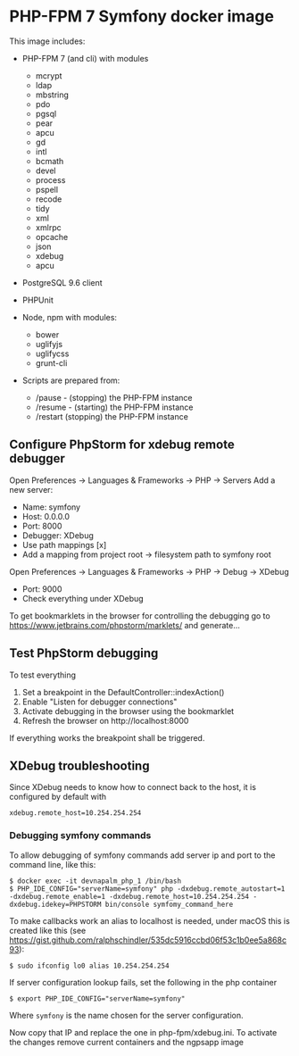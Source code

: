 # PHP-FPM 7 Symfony docker image

This image includes:
* PHP-FPM 7 (and cli) with modules
    * mcrypt
    * ldap
    * mbstring
    * pdo
    * pgsql
    * pear 
    * apcu 
    * gd
    * intl
    * bcmath 
    * devel 
    * process 
    * pspell 
    * recode 
    * tidy 
    * xml 
    * xmlrpc 
    * opcache 
    * json 
    * xdebug 
    * apcu 
* PostgreSQL 9.6 client
* PHPUnit
* Node, npm with modules:
    * bower
    * uglifyjs
    * uglifycss
    * grunt-cli
    
* Scripts are prepared from:
    * /pause - (stopping) the PHP-FPM instance    
    * /resume - (starting) the PHP-FPM instance
    * /restart (stopping) the PHP-FPM instance
    
## Configure PhpStorm for xdebug remote debugger

Open Preferences -> Languages & Frameworks -> PHP -> Servers
Add a new server:
* Name: symfony
* Host: 0.0.0.0
* Port: 8000
* Debugger: XDebug
* Use path mappings [x]
* Add a mapping from project root -> filesystem path to symfony root

Open Preferences -> Languages & Frameworks -> PHP -> Debug -> XDebug
* Port: 9000
* Check everything under XDebug

To get bookmarklets in the browser for controlling the debugging go to https://www.jetbrains.com/phpstorm/marklets/ and generate...

## Test PhpStorm debugging

To test everything
1. Set a breakpoint in the DefaultController::indexAction()
2. Enable "Listen for debugger connections"
3. Activate debugging in the browser using the bookmarklet
4. Refresh the browser on http://localhost:8000

If everything works the breakpoint shall be triggered.

## XDebug troubleshooting

Since XDebug needs to know how to connect back to the host, it is configured by default with
```
xdebug.remote_host=10.254.254.254
```

### Debugging symfony commands

To allow debugging of symfony commands add server ip and port to the command line, like this:

```
$ docker exec -it devnapalm_php_1 /bin/bash
$ PHP_IDE_CONFIG="serverName=symfony" php -dxdebug.remote_autostart=1 -dxdebug.remote_enable=1 -dxdebug.remote_host=10.254.254.254 -dxdebug.idekey=PHPSTORM bin/console symfomy_command_here
```

To make callbacks work an alias to localhost is needed, under macOS this is created like this (see https://gist.github.com/ralphschindler/535dc5916ccbd06f53c1b0ee5a868c93): 

```
$ sudo ifconfig lo0 alias 10.254.254.254
```

If server configuration lookup fails, set the following in the php container
```
$ export PHP_IDE_CONFIG="serverName=symfony"
```

Where ```symfony``` is the name chosen for the server configuration.

Now copy that IP and replace the one in php-fpm/xdebug.ini. To activate the changes remove current containers and the ngpsapp image
